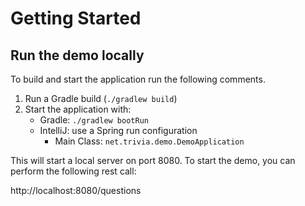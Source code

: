 # Getting Started

## Run the demo locally
To build and start the application run the following comments.

1. Run a Gradle build (`./gradlew build`)
2. Start the application with:
    * Gradle: `./gradlew bootRun`
    * IntelliJ: use a Spring run configuration
        - Main Class: `net.trivia.demo.DemoApplication`

This will start a local server on port 8080. To start the demo, you can perform the following rest call:

http://localhost:8080/questions
